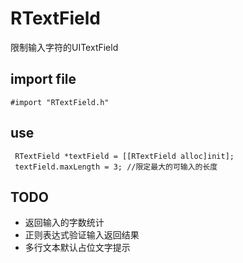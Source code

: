 
# RTextField
限制输入字符的UITextField

## import file 
```
#import "RTextField.h"
```

## use 
```
 RTextField *textField = [[RTextField alloc]init];
 textField.maxLength = 3; //限定最大的可输入的长度
```

## TODO 
* 返回输入的字数统计
* 正则表达式验证输入返回结果
* 多行文本默认占位文字提示
